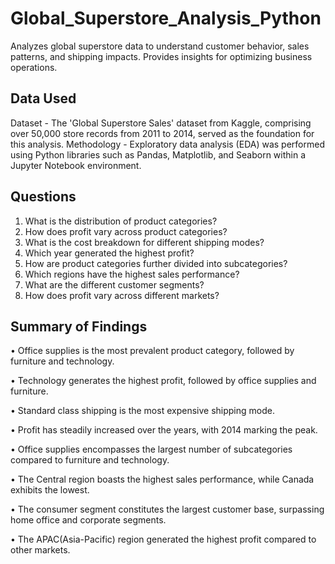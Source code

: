 # Global_Superstore_Analysis_Python

Analyzes global superstore data to understand customer behavior, sales patterns, and shipping impacts. Provides insights for optimizing business operations.

## Data Used

Dataset - The 'Global Superstore Sales' dataset from Kaggle, comprising over 50,000 store records from 2011 to 2014, served as the foundation for this analysis.
Methodology - Exploratory data analysis (EDA) was performed using Python libraries such as Pandas, Matplotlib, and Seaborn within a Jupyter Notebook environment.

## Questions

1. What is the distribution of product categories?
2. How does profit vary across product categories?
3. What is the cost breakdown for different shipping modes?
4. Which year generated the highest profit?
5. How are product categories further divided into subcategories?
6. Which regions have the highest sales performance?
7. What are the different customer segments?
8. How does profit vary across different markets?

## Summary of Findings

• Office supplies is the most prevalent product category, followed by furniture and technology.

• Technology generates the highest profit, followed by office supplies and furniture.

• Standard class shipping is the most expensive shipping mode.

• Profit has steadily increased over the years, with 2014 marking the peak.

• Office supplies encompasses the largest number of subcategories compared to furniture and technology.

• The Central region boasts the highest sales performance, while Canada exhibits the lowest.

• The consumer segment constitutes the largest customer base, surpassing home office and corporate segments.

• The APAC(Asia-Pacific) region generated the highest profit compared to other markets.




